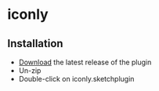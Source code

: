 # iconly

## Installation

- [Download](../../releases/latest/download/iconly.sketchplugin.zip) the latest release of the plugin
- Un-zip
- Double-click on iconly.sketchplugin
